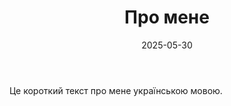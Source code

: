 ﻿---
title: "Про мене"
date: 2025-05-30
slug: "about-me"
---

Це короткий текст про мене українською мовою.
